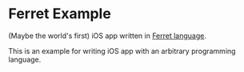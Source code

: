 Ferret Example
==============

(Maybe the world's first) iOS app written in [Ferret language](https://ferret-lang.org).

This is an example for writing iOS app with an arbitrary programming language.
